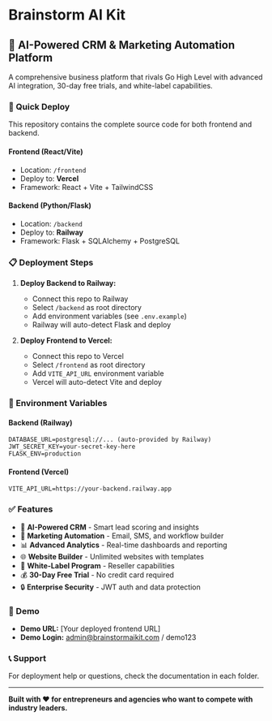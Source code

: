 # Brainstorm AI Kit

## 🧠 AI-Powered CRM & Marketing Automation Platform

A comprehensive business platform that rivals Go High Level with advanced AI integration, 30-day free trials, and white-label capabilities.

### 🚀 Quick Deploy

This repository contains the complete source code for both frontend and backend.

#### Frontend (React/Vite)
- Location: `/frontend`
- Deploy to: **Vercel**
- Framework: React + Vite + TailwindCSS

#### Backend (Python/Flask)
- Location: `/backend` 
- Deploy to: **Railway**
- Framework: Flask + SQLAlchemy + PostgreSQL

### 📋 Deployment Steps

1. **Deploy Backend to Railway:**
   - Connect this repo to Railway
   - Select `/backend` as root directory
   - Add environment variables (see `.env.example`)
   - Railway will auto-detect Flask and deploy

2. **Deploy Frontend to Vercel:**
   - Connect this repo to Vercel
   - Select `/frontend` as root directory
   - Add `VITE_API_URL` environment variable
   - Vercel will auto-detect Vite and deploy

### 🔧 Environment Variables

#### Backend (Railway)
```
DATABASE_URL=postgresql://... (auto-provided by Railway)
JWT_SECRET_KEY=your-secret-key-here
FLASK_ENV=production
```

#### Frontend (Vercel)
```
VITE_API_URL=https://your-backend.railway.app
```

### ✅ Features

- 🧠 **AI-Powered CRM** - Smart lead scoring and insights
- 📧 **Marketing Automation** - Email, SMS, and workflow builder
- 📊 **Advanced Analytics** - Real-time dashboards and reporting
- 🌐 **Website Builder** - Unlimited websites with templates
- 👑 **White-Label Program** - Reseller capabilities
- 💰 **30-Day Free Trial** - No credit card required
- 🔒 **Enterprise Security** - JWT auth and data protection

### 🎯 Demo

- **Demo URL:** [Your deployed frontend URL]
- **Demo Login:** admin@brainstormaikit.com / demo123

### 📞 Support

For deployment help or questions, check the documentation in each folder.

---

**Built with ❤️ for entrepreneurs and agencies who want to compete with industry leaders.** 

